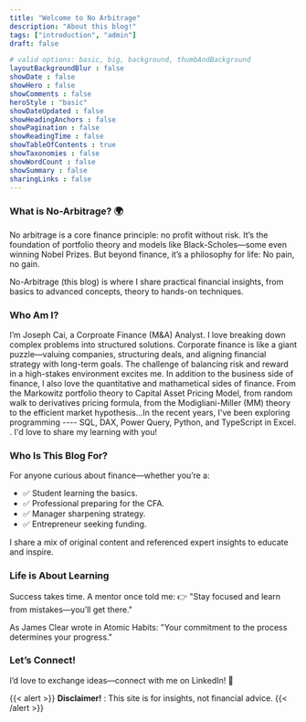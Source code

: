 ```yaml
---
title: "Welcome to No Arbitrage"
description: "About this blog!"
tags: ["introduction", "admin"]
draft: false

# valid options: basic, big, background, thumbAndBackground
layoutBackgroundBlur : false
showDate : false
showHero : false
showComments : false
heroStyle : "basic"
showDateUpdated : false
showHeadingAnchors : false
showPagination : false
showReadingTime : false
showTableOfContents : true
showTaxonomies : false
showWordCount : false
showSummary : false
sharingLinks : false
---
```


### What is No-Arbitrage? 🌍
No arbitrage is a core finance principle: no profit without risk. It’s the foundation of portfolio theory and models like Black-Scholes—some even winning Nobel Prizes. But beyond finance, it’s a philosophy for life: No pain, no gain.

No-Arbitrage (this blog) is where I share practical financial insights, from basics to advanced concepts, theory to hands-on techniques.

### Who Am I?
I’m Joseph Cai, a Corproate Finance (M&A) Analyst. I love breaking down complex problems into structured solutions. Corporate finance is like a giant puzzle—valuing companies, structuring deals, and aligning financial strategy with long-term goals. The challenge of balancing risk and reward in a high-stakes environment excites me. In addition to the business side of finance, I also love the quantitative and mathametical sides of finance. From the Markowitz portfolio theory to Capital Asset Pricing Model, from random walk to derivatives pricing formula, from the Modigliani-Miller (MM) theory to the efficient market hypothesis...In the recent years, I've been exploring programming ---- SQL, DAX, Power Query, Python, and TypeScript in Excel. . I'd love to share my learning with you!

### Who Is This Blog For?
For anyone curious about finance—whether you’re a:

- ✅ Student learning the basics. 
- ✅ Professional preparing for the CFA.
- ✅ Manager sharpening strategy. </br>
- ✅ Entrepreneur seeking funding.

I share a mix of original content and referenced expert insights to educate and inspire.

### Life is About Learning
Success takes time. A mentor once told me:
👉 "Stay focused and learn from mistakes—you’ll get there."

As James Clear wrote in Atomic Habits:
"Your commitment to the process determines your progress."

### Let’s Connect!
I’d love to exchange ideas—connect with me on LinkedIn! 🚀


{{< alert >}}
**Disclaimer!** : This site is for insights, not financial advice.
{{< /alert >}}
